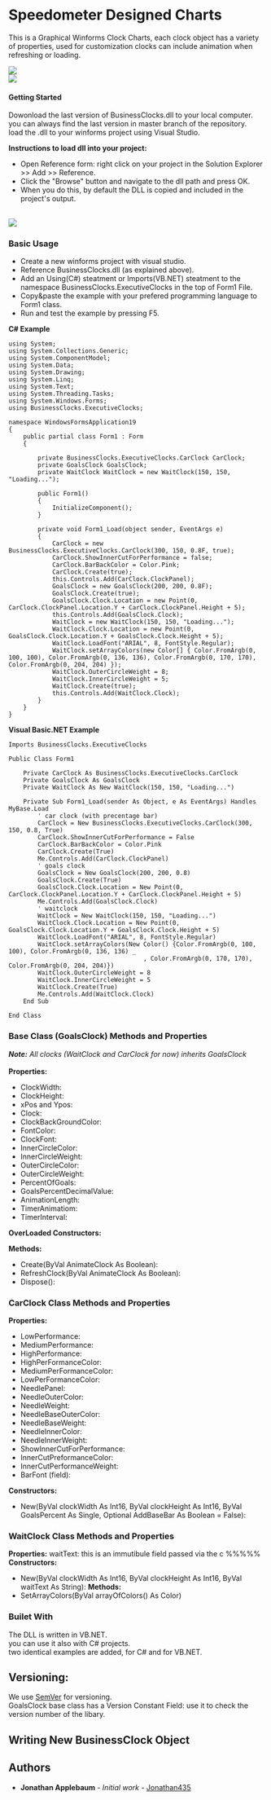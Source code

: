 # Speedometer Designed Charts
This is a Graphical Winforms Clock Charts, each clock object has a variety of properties, used for customization clocks can include animation when refreshing or loading.

<img src="http://i.imgur.com/EdsyThw.png"/>
<br/>

<img src="http://i.imgur.com/EgrLU9t.png"/>
<br/>

#### Getting Started

Dowonload the last version of BusinessClocks.dll to your local computer.
<br/>you can always find the last version in master branch of the repository.<br/>
load the .dll to your winforms project using Visual Studio.<br/>

**Instructions to load dll into your project:**<br/>
* Open Reference form: right click on your project in the Solution Explorer >> Add >> Reference. 
* Click the "Browse" button and navigate to the dll path and press OK.
* When you do this, by default the DLL is copied and included in the project's output.
<br/>
<img src="https://i.imgur.com/3zbMo8w.png"/>
<br/>

### Basic Usage

* Create a new winforms project with visual studio. 
* Reference BusinessClocks.dll (as explained above).
* Add an Using(C#) steatment or Imports(VB.NET) steatment to the namespace BusinessClocks.ExecutiveClocks
in the top of Form1 File.
* Copy&paste the example with your prefered programming language to Form1 class.
* Run and test the example by pressing F5.

**C# Example**
```
using System;
using System.Collections.Generic;
using System.ComponentModel;
using System.Data;
using System.Drawing;
using System.Linq;
using System.Text;
using System.Threading.Tasks;
using System.Windows.Forms;
using BusinessClocks.ExecutiveClocks;

namespace WindowsFormsApplication19
{
    public partial class Form1 : Form
    {

        private BusinessClocks.ExecutiveClocks.CarClock CarClock;
        private GoalsClock GoalsClock;
        private WaitClock WaitClock = new WaitClock(150, 150, "Loading...");

        public Form1()
        {
            InitializeComponent();
        }

        private void Form1_Load(object sender, EventArgs e)
        {
            CarClock = new BusinessClocks.ExecutiveClocks.CarClock(300, 150, 0.8F, true);
            CarClock.ShowInnerCutForPerformance = false;
            CarClock.BarBackColor = Color.Pink;
            CarClock.Create(true);
            this.Controls.Add(CarClock.ClockPanel);
            GoalsClock = new GoalsClock(200, 200, 0.8F);
            GoalsClock.Create(true);
            GoalsClock.Clock.Location = new Point(0, CarClock.ClockPanel.Location.Y + CarClock.ClockPanel.Height + 5);
            this.Controls.Add(GoalsClock.Clock);
            WaitClock = new WaitClock(150, 150, "Loading...");
            WaitClock.Clock.Location = new Point(0, GoalsClock.Clock.Location.Y + GoalsClock.Clock.Height + 5);
            WaitClock.LoadFont("ARIAL", 8, FontStyle.Regular);
            WaitClock.setArrayColors(new Color[] { Color.FromArgb(0, 100, 100), Color.FromArgb(0, 136, 136), Color.FromArgb(0, 170, 170), Color.FromArgb(0, 204, 204) });
            WaitClock.OuterCircleWeight = 8;
            WaitClock.InnerCircleWeight = 5;
            WaitClock.Create(true);
            this.Controls.Add(WaitClock.Clock);
        }
    }
}

```
**Visual Basic.NET Example**

```
Imports BusinessClocks.ExecutiveClocks

Public Class Form1

    Private CarClock As BusinessClocks.ExecutiveClocks.CarClock
    Private GoalsClock As GoalsClock
    Private WaitClock As New WaitClock(150, 150, "Loading...")

    Private Sub Form1_Load(sender As Object, e As EventArgs) Handles MyBase.Load
        ' car clock (with precentage bar)
        CarClock = New BusinessClocks.ExecutiveClocks.CarClock(300, 150, 0.8, True)
        CarClock.ShowInnerCutForPerformance = False
        CarClock.BarBackColor = Color.Pink
        CarClock.Create(True)
        Me.Controls.Add(CarClock.ClockPanel)
        ' goals clock
        GoalsClock = New GoalsClock(200, 200, 0.8)
        GoalsClock.Create(True)
        GoalsClock.Clock.Location = New Point(0, CarClock.ClockPanel.Location.Y + CarClock.ClockPanel.Height + 5)
        Me.Controls.Add(GoalsClock.Clock)
        ' waitclock
        WaitClock = New WaitClock(150, 150, "Loading...")
        WaitClock.Clock.Location = New Point(0, GoalsClock.Clock.Location.Y + GoalsClock.Clock.Height + 5)
        WaitClock.LoadFont("ARIAL", 8, FontStyle.Regular)
        WaitClock.setArrayColors(New Color() {Color.FromArgb(0, 100, 100), Color.FromArgb(0, 136, 136) _
                                     , Color.FromArgb(0, 170, 170), Color.FromArgb(0, 204, 204)})
        WaitClock.OuterCircleWeight = 8
        WaitClock.InnerCircleWeight = 5
        WaitClock.Create(True)
        Me.Controls.Add(WaitClock.Clock)
    End Sub

End Class
```
### Base Class (GoalsClock) Methods and Properties
_**Note:** All clocks (WaitClock and CarClock for now) inherits GoalsClock_
<br/><br/>
**Properties:**
* ClockWidth:
* ClockHeight:
* xPos and Ypos:
* Clock:
* ClockBackGroundColor: 
* FontColor:
* ClockFont:
* InnerCircleColor:
* InnerCircleWeight:
* OuterCircleColor:
* OuterCircleWeight:
* PercentOfGoals: 
* GoalsPercentDecimalValue:
* AnimationLength:
* TimerAnimatiom:
* TimerInterval:

**OverLoaded Constructors:**

**Methods:**

* Create(ByVal AnimateClock As Boolean): 
* RefreshClock(ByVal AnimateClock As Boolean):
* Dispose():

### CarClock Class Methods and Properties

**Properties:**
* LowPerformance:
* MediumPerformance:
* HighPerformance:
* HighPerFormanceColor:
* MediumPerFormanceColor:
* LowPerFormanceColor:
* NeedlePanel:
* NeedleOuterColor: 
* NeedleWeight:
* NeedleBaseOuterColor:
* NeedleBaseWeight:
* NeedleInnerColor: 
* NeedleInnerWeight:
* ShowInnerCutForPerformance: 
* InnerCutPreformanceColor:
* InnerCutPerformanceWeight:
* BarFont (field): 


**Constructors:**
* New(ByVal clockWidth As Int16, ByVal clockHeight As Int16, ByVal GoalsPercent As Single, Optional AddBaseBar As Boolean = False):


### WaitClock Class Methods and Properties
**Properties:**
waitText: this is an immutibule field passed via the c %%%%%
**Constructors:**
* New(ByVal clockWidth As Int16, ByVal clockHeight As Int16, ByVal waitText As String):
**Methods:**
* SetArrayColors(ByVal arrayOfColors() As Color)



### Builet With
The DLL is written in VB.NET. <br/>
you can use it also with C# projects. <br/>
two identical examples are added, for C# and for VB.NET. <br/>

## Versioning:
We use [SemVer](http://semver.org/) for versioning.<br/>
GoalsClock base class has a Version Constant Field: use it to check the version number of the libary.

## Writing New BusinessClock Object

## Authors
* **Jonathan Applebaum** - *Initial work* - [Jonathan435](https://github.com/Jonathan435)



